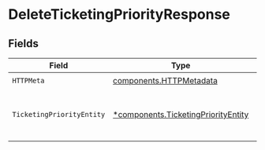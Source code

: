 # DeleteTicketingPriorityResponse


## Fields

| Field                                                                                     | Type                                                                                      | Required                                                                                  | Description                                                                               |
| ----------------------------------------------------------------------------------------- | ----------------------------------------------------------------------------------------- | ----------------------------------------------------------------------------------------- | ----------------------------------------------------------------------------------------- |
| `HTTPMeta`                                                                                | [components.HTTPMetadata](../../models/components/httpmetadata.md)                        | :heavy_check_mark:                                                                        | N/A                                                                                       |
| `TicketingPriorityEntity`                                                                 | [*components.TicketingPriorityEntity](../../models/components/ticketingpriorityentity.md) | :heavy_minus_sign:                                                                        | Delete a single ticketing priority by ID                                                  |